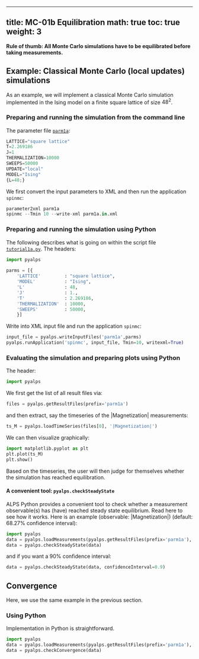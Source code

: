 
---
title: MC-01b Equilibration
math: true
toc: true
weight: 3
---

**Rule of thumb: All Monte Carlo simulations have to be equilibrated before taking measurements.**

## Example: Classical Monte Carlo (local updates) simulations

As an example, we will implement a classical Monte Carlo simulation implemented in the Ising model on a finite square lattice of size $48^2$.

### Preparing and running the simulation from the command line

The parameter file <a href="../codes/mc-01b-equilibration-and-convergence/parm1a" download>`parm1a`</a>:

```Python
LATTICE="square lattice"
T=2.269186
J=1
THERMALIZATION=10000
SWEEPS=50000  
UPDATE="local"
MODEL="Ising"
{L=48;}
```

We first convert the input parameters to XML and then run the application `spinmc`:

```Python
parameter2xml parm1a
spinmc --Tmin 10 --write-xml parm1a.in.xml
```

### Preparing and running the simulation using Python

The following describes what is going on within the script file <a href="../codes/mc-01b-equilibration-and-convergence/tutorial1a.py" download>`tutorial1a.py`</a>.
The headers:

```Python
import pyalps
    
parms = [{
    'LATTICE'         : "square lattice",
    'MODEL'           : "Ising",
    'L'               : 48,
    'J'               : 1.,
    'T'               : 2.269186,
    'THERMALIZATION'  : 10000,
    'SWEEPS'          : 50000,
    }]
```

Write into XML input file and run the application `spinmc`:

```Python
input_file = pyalps.writeInputFiles('parm1a',parms)
pyalps.runApplication('spinmc', input_file, Tmin=10, writexml=True)
```

### Evaluating the simulation and preparing plots using Python

The header:

```Python
import pyalps
```

We first get the list of all result files via:

```Python
files = pyalps.getResultFiles(prefix='parm1a')
```

and then extract, say the timeseries of the |Magnetization| measurements:

```Python
ts_M = pyalps.loadTimeSeries(files[0], '|Magnetization|')
```
    
We can then visualize graphically:

```Python
import matplotlib.pyplot as plt
plt.plot(ts_M)
plt.show()
```
    
Based on the timeseries, the user will then judge for themselves whether the simulation has reached equilibration.

#### A convenient tool: `pyalps.checkSteadyState`

ALPS Python provides a convenient tool to check whether a measurement observable(s) has (have) reached steady state equilibrium. Read here to see how it works.
Here is an example (observable: |Magnetization|) (default: 68.27% confidence interval):

```Python
import pyalps
data = pyalps.loadMeasurements(pyalps.getResultFiles(prefix='parm1a'), '|Magnetization|')
data = pyalps.checkSteadyState(data)
```
    
and if you want a 90% confidence interval:

```Python
data = pyalps.checkSteadyState(data, confidenceInterval=0.9)
```
    
## Convergence

Here, we use the same example in the previous section.

### Using Python

Implementation in Python is straightforward.

```Python
import pyalps
data = pyalps.loadMeasurements(pyalps.getResultFiles(prefix='parm1a'), '|Magnetization|')
data = pyalps.checkConvergence(data)
```

